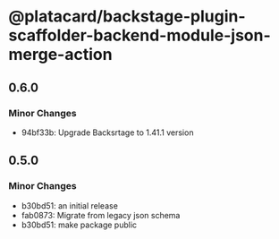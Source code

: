 # @platacard/backstage-plugin-scaffolder-backend-module-json-merge-action

## 0.6.0

### Minor Changes

- 94bf33b: Upgrade Backsrtage to 1.41.1 version

## 0.5.0

### Minor Changes

- b30bd51: an initial release
- fab0873: Migrate from legacy json schema
- b30bd51: make package public
